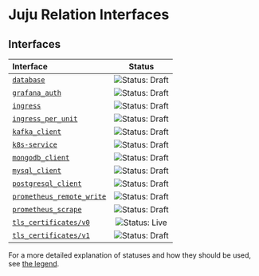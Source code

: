 # Juju Relation Interfaces

## Interfaces

| Interface                                                                    | Status                                                              |
| :--------------------------------------------------------------------------- | :-----------------------------------------------------------------: |
| [`database`](interfaces/database/v0/README.md)                               | ![Status: Draft](https://img.shields.io/badge/Status-Draft-orange)  |
| [`grafana_auth`](interfaces/grafana_auth/v0/README.md)                       | ![Status: Draft](https://img.shields.io/badge/Status-Draft-orange)  |
| [`ingress`](interfaces/ingress/v0/README.md)                                 | ![Status: Draft](https://img.shields.io/badge/Status-Draft-orange)  |
| [`ingress_per_unit`](interfaces/ingress_per_unit/v0/README.md)               | ![Status: Draft](https://img.shields.io/badge/Status-Draft-orange)  |
| [`kafka_client`](interfaces/kafka-client/v0/README.md)                       | ![Status: Draft](https://img.shields.io/badge/Status-Draft-orange)  |
| [`k8s-service`](interfaces/k8s-service/v0/README.md)                         | ![Status: Draft](https://img.shields.io/badge/Status-Draft-orange)  |
| [`mongodb_client`](interfaces/mongodb_client/v0/README.md)                   | ![Status: Draft](https://img.shields.io/badge/Status-Draft-orange)  |
| [`mysql_client`](interfaces/mysql_client/v0/README.md)                       | ![Status: Draft](https://img.shields.io/badge/Status-Draft-orange)  |
| [`postgresql_client`](interfaces/postgresql_client/v0/README.md)             | ![Status: Draft](https://img.shields.io/badge/Status-Draft-orange)  |
| [`prometheus_remote_write`](interfaces/prometheus_remote_write/v0/README.md) | ![Status: Draft](https://img.shields.io/badge/Status-Draft-orange)  |
| [`prometheus_scrape`](interfaces/prometheus_scrape/v0/README.md)             | ![Status: Draft](https://img.shields.io/badge/Status-Draft-orange)  |
| [`tls_certificates/v0`](interfaces/tls_certificates/v0/README.md)            | ![Status: Live](https://img.shields.io/badge/Status-Live-darkgreen) |
| [`tls_certificates/v1`](interfaces/tls_certificates/v1/README.md)            | ![Status: Draft](https://img.shields.io/badge/Status-Draft-orange)  |


For a more detailed explanation of statuses and how they should be used, see [the legend](LEGEND.md).
